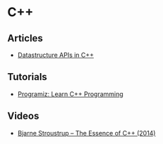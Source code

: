 # C++

## Articles

- [Datastructure APIs in C++](https://www.randygaul.net/2020/02/01/datastructure-apis-in-c/)

## Tutorials

- [Programiz: Learn C++ Programming](https://www.programiz.com/cpp-programming)

## Videos

- [Bjarne Stroustrup – The Essence of C++ (2014)](https://www.youtube.com/watch?v=86xWVb4XIyE)
